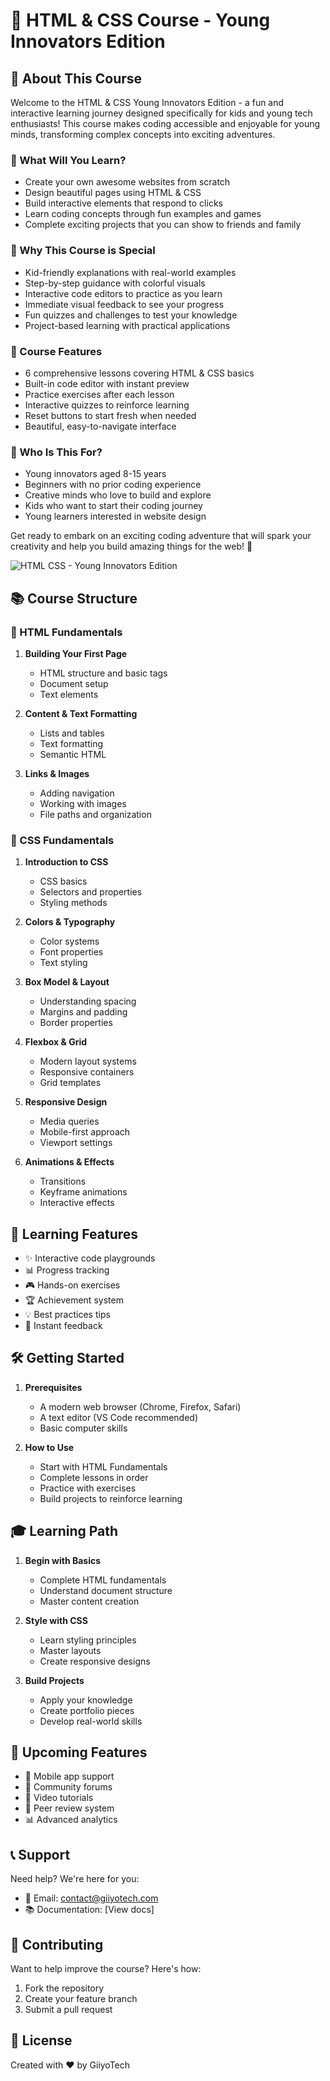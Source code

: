 # 🚀 HTML & CSS Course - Young Innovators Edition

## 📖 About This Course

Welcome to the HTML & CSS Young Innovators Edition - a fun and interactive learning journey designed specifically for kids and young tech enthusiasts! This course makes coding accessible and enjoyable for young minds, transforming complex concepts into exciting adventures.

### 🎯 What Will You Learn?
- Create your own awesome websites from scratch
- Design beautiful pages using HTML & CSS
- Build interactive elements that respond to clicks
- Learn coding concepts through fun examples and games
- Complete exciting projects that you can show to friends and family

### 🌟 Why This Course is Special
- Kid-friendly explanations with real-world examples
- Step-by-step guidance with colorful visuals
- Interactive code editors to practice as you learn
- Immediate visual feedback to see your progress
- Fun quizzes and challenges to test your knowledge
- Project-based learning with practical applications

### 🎨 Course Features
- 6 comprehensive lessons covering HTML & CSS basics
- Built-in code editor with instant preview
- Practice exercises after each lesson
- Interactive quizzes to reinforce learning
- Reset buttons to start fresh when needed
- Beautiful, easy-to-navigate interface

### 👥 Who Is This For?
- Young innovators aged 8-15 years
- Beginners with no prior coding experience
- Creative minds who love to build and explore
- Kids who want to start their coding journey
- Young learners interested in website design

Get ready to embark on an exciting coding adventure that will spark your creativity and help you build amazing things for the web! 🚀

![HTML   CSS - Young Innovators Edition](https://github.com/user-attachments/assets/ec4ca236-2371-478a-a36d-6ed4e913250e)


## 📚 Course Structure

### 📝 HTML Fundamentals
1. **Building Your First Page**
   - HTML structure and basic tags
   - Document setup
   - Text elements
   
2. **Content & Text Formatting**
   - Lists and tables
   - Text formatting
   - Semantic HTML
   
3. **Links & Images**
   - Adding navigation
   - Working with images
   - File paths and organization

### 🎨 CSS Fundamentals
1. **Introduction to CSS**
   - CSS basics
   - Selectors and properties
   - Styling methods
   
2. **Colors & Typography**
   - Color systems
   - Font properties
   - Text styling
   
3. **Box Model & Layout**
   - Understanding spacing
   - Margins and padding
   - Border properties
   
4. **Flexbox & Grid**
   - Modern layout systems
   - Responsive containers
   - Grid templates
   
5. **Responsive Design**
   - Media queries
   - Mobile-first approach
   - Viewport settings
   
6. **Animations & Effects**
   - Transitions
   - Keyframe animations
   - Interactive effects

## 🎯 Learning Features

- ✨ Interactive code playgrounds
- 📊 Progress tracking
- 🎮 Hands-on exercises
- 🏆 Achievement system
- 💡 Best practices tips
- 🔄 Instant feedback

## 🛠️ Getting Started

1. **Prerequisites**
   - A modern web browser (Chrome, Firefox, Safari)
   - A text editor (VS Code recommended)
   - Basic computer skills

2. **How to Use**
   - Start with HTML Fundamentals
   - Complete lessons in order
   - Practice with exercises
   - Build projects to reinforce learning

## 🎓 Learning Path

1. **Begin with Basics**
   - Complete HTML fundamentals
   - Understand document structure
   - Master content creation

2. **Style with CSS**
   - Learn styling principles
   - Master layouts
   - Create responsive designs

3. **Build Projects**
   - Apply your knowledge
   - Create portfolio pieces
   - Develop real-world skills

## 🌟 Upcoming Features

- 📱 Mobile app support
- 👥 Community forums
- 🎥 Video tutorials
- 🤝 Peer review system
- 📊 Advanced analytics

## 📞 Support

Need help? We're here for you:
- 📧 Email: contact@giiyotech.com
- 📚 Documentation: [View docs]

## 🤝 Contributing

Want to help improve the course? Here's how:
1. Fork the repository
2. Create your feature branch
3. Submit a pull request

## 📄 License
Created with ❤️ by GiiyoTech

